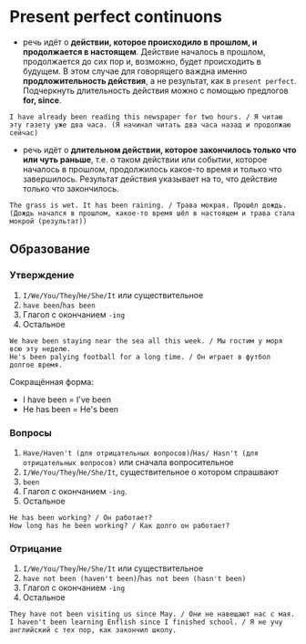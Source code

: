 # Present perfect continuons

* речь идёт о **действии, которое происходило в прошлом, и продолжается в настоящем**. Действие началось в прошлом, продолжается до сих пор и, возможно, будет происходить в будущем. В этом случае для говорящего важдна именно **продложительность действия**, а не результат, как в `present perfect`. Подчеркнуть длительность действия можно с помощью предлогов **for, since**.
```
I have already been reading this newspaper for two hours. / Я читаю эту газету уже два часа. (Я начинал читать два часа назад и продолжаю сейчас)
```
* речь идёт о **длительном действии, которое закончилось только что или чуть раньше**, т.е.  о таком действии или событии, которое началось в прошлом, продолжилось какое-то время и только что завершилось. Результат действия указывает на то, что действие только что закончилось.
```
The grass is wet. It has been raining. / Трава мокрая. Прошёл дождь. (Дождь начался в прошлом, какое-то время шёл в настоящем и трава стала мокрой (результат))
```

## Образование

### Утверждение

1. `I/We/You/They`/`He/She/It` или существительное
2. `have been`/`has been`
3. Глагол с окончанием `-ing`
4. Остальное

```
We have been staying near the sea all this week. / Мы гостим у моря всю эту неделю.
He's been palying football for a long time. / Он играет в футбол долгое время.
```

Сокращённая форма:
* I have been = I've been
* He has been = He's been

### Вопросы

1. `Have/Haven't (для отрицательных вопросов)`/`Has/ Hasn't (для отрицательных вопросов)` или сначала вопросительное
2. `I/We/You/They`/`He/She/It`, существительное о котором спрашвают
3. `been`
4. Глагол с окончанием `-ing`.
5. Остальное
```
He has been working? / Он работает?
How long has he been working? / Как долго он работает?
```

### Отрицание

1. `I/We/You/They`/`He/She/It` или существительное
2. `have not been (haven't been)`/`has not been (hasn't been)`
3. Глагол с окончанием `-ing`
4. Остальное

```
They have not been visiting us since May. / Они не навещают нас с мая.
I haven't been learning Enflish since I finished school. / Я не учу английский с тех пор, как закончил школу.
```
